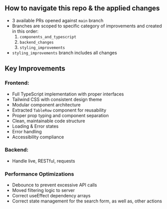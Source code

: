 ## How to navigate this repo & the applied changes
- 3 available PRs opened against `main` branch
- Branches are scoped to specific category of improvements and created in this order: 
    1. `components_and_typescript`
    2. `backend_changes` 
    3. `styling_improvements`
- `styling_improvements` branch includes all changes

## Key Improvements

### **Frontend:**
- Full TypeScript implementation with proper interfaces
- Tailwind CSS with consistent design theme
-  Modular component architecture
- Extracted `TableRow` component for reusability
- Proper prop typing and component separation
- Clean, maintainable code structure
- Loading & Error states
- Error handling
- Accessibility compliance

### **Backend:**
- Handle live, RESTful, requests

### **Performance Optimizations**
- Debounce to prevent excessive API calls
- Moved filtering logic to server
- Correct useEffect dependency arrays
- Correct state management for the search form, as well as, other actions